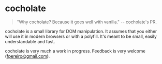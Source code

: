 # cocholate

> "Why cocholate? Because it goes well with vanilla." -- cocholate's PR.

cocholate is a small library for DOM manipulation. It assumes that you either will use it in modern browsers or with a polyfill. It's meant to be small, easily understandable and fast.

cocholate is very much a work in progress. Feedback is very welcome (fpereiro@gmail.com).
